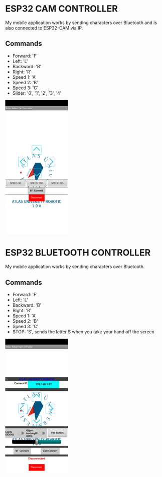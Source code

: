 # ESP32 CAM CONTROLLER

My mobile application works by sending characters over Bluetooth and is also connected to ESP32-CAM via IP.

## Commands
- Forward: 'F'
- Left: 'L'
- Backward: 'B'
- Right: 'R'
- Speed 1: 'A'
- Speed 2: 'B'
- Speed 3: 'C'
- Slider: '0', '1', '2', '3', '4'

<img src="https://github.com/olcaykoyuturk/ESP32-BtAndCam-Controller/blob/main/image/info2.jpg?raw=true" width="200">

# ESP32 BLUETOOTH CONTROLLER

My mobile application works by sending characters over Bluetooth.

## Commands
- Forward: 'F'
- Left: 'L'
- Backward: 'B'
- Right: 'R'
- Speed 1: 'A'
- Speed 2: 'B'
- Speed 3: 'C'
- STOP: 'S', sends the letter S when you take your hand off the screen

<img src="https://github.com/olcaykoyuturk/ESP32-BtAndCam-Controller/blob/main/image/info.jpg?raw=true" width="200">
